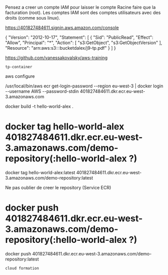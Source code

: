 Pensez a creer un compte IAM pour laisser le compte Racine faire que la facturation (root).
Les comptes IAM sont des comptes utilisateurs avec des droits (comme sous linux).

https://401827484611.signin.aws.amazon.com/console

{
    "Version": "2012-10-17",
    "Statement": [
        {
            "Sid": "PublicRead",
            "Effect": "Allow",
            "Principal": "*",
            "Action": [
                "s3:GetObject",
                "s3:GetObjectVersion"
            ],
            "Resource": "arn:aws:s3:::bucketdalex/j9-tp.pdf"
        }
    ]
}

https://github.com/vanessakovalsky/aws-training

	tp-container


aws configure

/usr/local/bin/aws ecr get-login-password --region eu-west-3 | docker login --username AWS --password-stdin 401827484611.dkr.ecr.eu-west-3.amazonaws.com

docker build -t hello-world-alex .

# docker tag hello-world-alex 401827484611.dkr.ecr.eu-west-3.amazonaws.com/demo-repository(:hello-world-alex ?)   
docker tag hello-world-alex:latest 401827484611.dkr.ecr.eu-west-3.amazonaws.com/demo-repository:latest

Ne pas oublier de creer le repository (Service ECR)

# docker push 401827484611.dkr.ecr.eu-west-3.amazonaws.com/demo-repository(:hello-world-alex ?) 
docker push 401827484611.dkr.ecr.eu-west-3.amazonaws.com/demo-repository:latest

	cloud formation